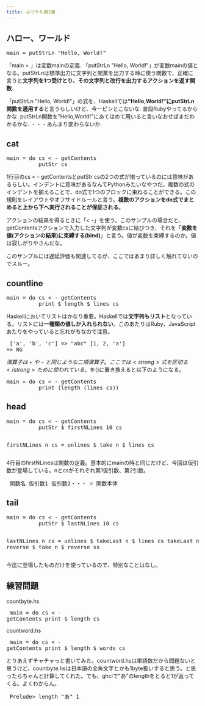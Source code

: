 ```yaml
---
title: ふつケル第2章
---
```

<h2>ハロー、ワールド</h2>
<pre lang="haskell">
main = putStrLn "Hello, World!"
</pre>

「main = 」は変数mainの定義. 「putStrLn "Hello, World!"」が変数mainの値となる。putStrLnは標準出力に文字列と開業を出力する時に使う関数で、正確に言うと<strong>文字列を1つ受けとり、その文字列と改行を出力するアクションを返す関数</strong>.

「putStrLn "Hello, World!"」の式を、Haskellでは<strong>"Hello,World!"にputStrLn関数を適用する</strong>と言うらしいけど、今一ピンとこないな. 普段Rubyやってるからかな. putStrLn関数を"Hello,World!"にあてはめて用いると言いなおせばまだわかるかな. ・・・あんまり変わらないか.

<h2>cat</h2>
<pre lang="haskell">
main = do cs < - getContents
          putStr cs
</pre>

1行目のcs < - getContentsとputStr csの2つの式が揃っているのには意味があるらしい。インデントに意味があるなんてPythonみたいなやつだ。複数の式のインデントを揃えることで、do式で1つのブロックに束ねることができる。この規則をレイアウトやオフサイドルールと言う。<strong>複数のアクションをdo式でまとめると上から下へ実行されることが保証される</strong>。

アクションの結果を得るときに「< -」を使う。このサンプルの場合だと、getContentsアクションで入力した文字列が変数csに結びつき、それを「<strong>変数を値(アクションの結果)に束縛する(bind)</strong>」と言う。値が変数を束縛するのか。値は寂しがりやさんだな。

このサンプルには遅延評価も関連してるが、ここではあまり詳しく触れてないのでスルー。

<h2>countline</h2>
</pre><pre lang="haskell">
main = do cs < - getContents
          print $ length $ lines cs
</pre>

Haskellにおいてリストはかなり重要。Haskellでは<strong>文字列もリスト</strong>となっている。リストには<strong>一種類の値しか入れられない</strong>。このあたりはRuby、JavaScriptあたりをやっていると忘れがちなので注意。

</pre><pre lang="haskell">
['a', 'b', 'c'] => "abc"
[1, 2, 'a'] => NG
</pre>

$演算子は+や-と同じような二項演算子。ここでは<strong>式を区切る</strong>ために使われている。$を()に置き換えると以下のようになる。

<pre lang="haskell">
main = do cs < - getContents
          print (length (lines cs))
</pre>

<h2>head</h2>
</pre><pre lang="haskell">
main = do cs < - getContents
          putStr $ firstNLines 10 cs

firstNLines n cs = unlines $ take n $ lines cs
</pre>

4行目のfirstNLinesは関数の定義。基本的にmainの時と同じだけど、今回は仮引数が登場している。nとcsがそれぞれ第1仮引数、第2引数。

</pre><pre lang="haskell">
関数名 仮引数1 仮引数2・・・ = 関数本体
</pre>

<h2>tail</h2>
<pre lang="haskell">
main = do cs < - getContents
          putStr $ lastNLines 10 cs

lastNLines n cs = unlines $ takeLast n $ lines cs
takeLast n ss = reverse $ take n $ reverse ss
</pre>

今迄に登場したものだけを使っているので、特別なことはなし。

<h2>練習問題</h2>

countbyte.hs
</pre><pre lang="haskell">
main = do cs < - getContents
          print $ length cs
</pre>

countword.hs
</pre><pre lang="haskell">
main = do cs < - getContents
          print $ length $ words cs
</pre>

とりあえずチャチャっと書いてみた。countword.hsは単語数だから問題ないと思うけど、countbyte.hsは日本語の全角文字とかも1byte扱いすると思う。と思ったらちゃんと計算してくれた。でも、ghciで"あ"のlengthをとると1が返ってくる。よくわからん。

</pre><pre lang="haskell">
Prelude> length "あ"
1
</pre>

